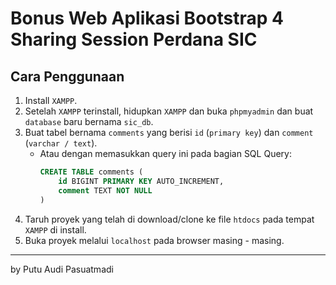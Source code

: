 # Bonus Web Aplikasi Bootstrap 4 Sharing Session Perdana SIC

## Cara Penggunaan
1. Install `XAMPP`.
2. Setelah `XAMPP` terinstall, hidupkan `XAMPP` dan buka `phpmyadmin` dan buat `database` baru bernama `sic_db`.
3. Buat tabel bernama `comments` yang berisi `id` (`primary key`) dan `comment` (`varchar / text`).
   - Atau dengan memasukkan query ini pada bagian SQL Query:
        ```sql
        CREATE TABLE comments (
            id BIGINT PRIMARY KEY AUTO_INCREMENT,
            comment TEXT NOT NULL
        )
        ```
4. Taruh proyek yang telah di download/clone ke file `htdocs` pada tempat `XAMPP` di install.
5. Buka proyek melalui `localhost` pada browser masing - masing.
   
___
by Putu Audi Pasuatmadi